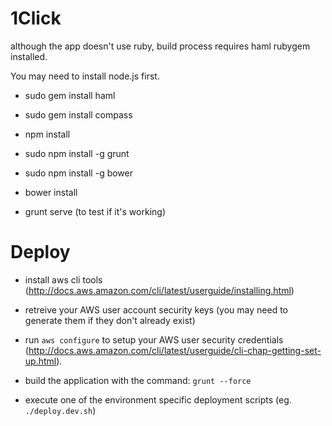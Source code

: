 1Click
================

although the app doesn't use ruby, build process requires haml rubygem installed.

You may need to install node.js first.

+ sudo gem install haml

+ sudo gem install compass

+ npm install

+ sudo npm install -g grunt

+ sudo npm install -g bower

+ bower install

+ grunt serve (to test if it's working)


Deploy
================

+ install aws cli tools (http://docs.aws.amazon.com/cli/latest/userguide/installing.html)

+ retreive your AWS user account security keys (you may need to generate them if they don't already exist)

+ run  `aws configure`  to setup your AWS user security credentials (http://docs.aws.amazon.com/cli/latest/userguide/cli-chap-getting-set-up.html).

+ build the application with the command: `grunt --force`

+ execute one of the environment specific deployment scripts (eg. `./deploy.dev.sh`)
